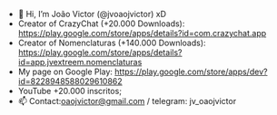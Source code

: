 - 👋 Hi, I’m João Victor (@jvoaojvictor) xD
- Creator of CrazyChat (+20.000 Downloads): https://play.google.com/store/apps/details?id=com.crazychat.app
- Creator of Nomenclaturas (+140.000 Downloads): https://play.google.com/store/apps/details?id=app.jvextreem.nomenclaturas
- My page on Google Play: https://play.google.com/store/apps/dev?id=8228948588029610862
- YouTube +20.000 inscritos;
- 📫 Contact:oaojvictor@gmail.com / telegram: jv_oaojvictor
